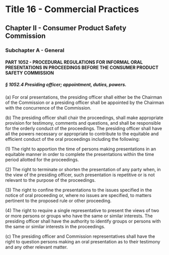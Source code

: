 
# Title 16 - Commercial Practices
## Chapter II - Consumer Product Safety Commission
### Subchapter A - General
#### PART 1052 - PROCEDURAL REGULATIONS FOR INFORMAL ORAL PRESENTATIONS IN PROCEEDINGS BEFORE THE CONSUMER PRODUCT SAFETY COMMISSION
##### § 1052.4 Presiding officer; appointment, duties, powers.

(a) For oral presentations, the presiding officer shall either be the Chairman of the Commission or a presiding officer shall be appointed by the Chairman with the concurrence of the Commission.

(b) The presiding officer shall chair the proceedings, shall make appropriate provision for testimony, comments and questions, and shall be responsible for the orderly conduct of the proceedings. The presiding officer shall have all the powers necessary or appropriate to contribute to the equitable and efficient conduct of the oral proceedings including the following:

(1) The right to apportion the time of persons making presentations in an equitable manner in order to complete the presentations within the time period allotted for the proceedings.

(2) The right to terminate or shorten the presentation of any party when, in the view of the presiding officer, such presentation is repetitive or is not relevant to the purpose of the proceedings.

(3) The right to confine the presentations to the issues specified in the notice of oral proceeding or, where no issues are specified, to matters pertinent to the proposed rule or other proceeding.

(4) The right to require a single representative to present the views of two or more persons or groups who have the same or similar interests. The presiding officer shall have the authority to identify groups or persons with the same or similar interests in the proceedings.

(c) The presiding officer and Commission representatives shall have the right to question persons making an oral presentation as to their testimony and any other relevant matter.
